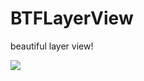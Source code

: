 # BTFLayerView
beautiful layer view!

![](http://7fvgov.com1.z0.glb.clouddn.com/github-BTFLayerView.png)
